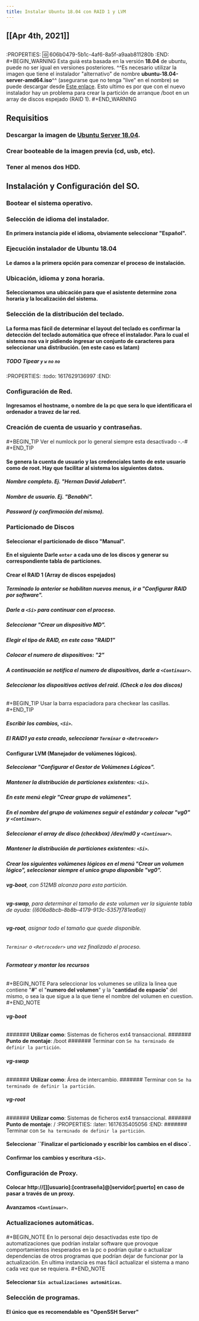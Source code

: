 ```yaml
---
title: Instalar Ubuntu 18.04 con RAID 1 y LVM
---
```


## [[Apr 4th, 2021]]
## 
:PROPERTIES:
:id: 606b0479-5b1c-4af6-8a5f-a9aab811280b
:END:
#+BEGIN_WARNING
Esta guiá esta basada en la versión **18.04** de ubuntu, puede no ser igual en versiones posteriores. ^^Es necesario utilizar la imagen que tiene el instalador "alternativo" de nombre **ubuntu-18.04-server-amd64.iso**^^ (asegurarse que no tenga "live" en el nombre) se puede descargar desde [Este enlace]( http://old-releases.ubuntu.com/releases/bionic/). Esto ultimo es por que con el nuevo instalador hay un problema para crear la partición de arranque /boot en un array de discos espejado (RAID 1).
#+END_WARNING
## Requisitios
### Descargar la imagen de [Ubuntu Server 18.04](https://releases.ubuntu.com/18.04/).
### Crear booteable de la imagen previa (cd, usb, etc).
### Tener al menos dos HDD.
## Instalación y Configuración del SO.
### Bootear el sistema operativo.
### Selección de idioma del instalador.
#### En primera instancia pide el idioma, obviamente seleccionar "**Español**".
### Ejecución instalador de Ubuntu 18.04
#### Le damos a la primera opción para comenzar el proceso de instalación.
### Ubicación, idioma y zona horaria.
#### Seleccionamos una ubicación para que el asistente determine zona horaria y la localización del sistema.
### Selección de la distribución del teclado.
#### La forma mas fácil de determinar el layout del teclado es confirmar la detección del teclado automática que ofrece el instalador. Para lo cual el sistema nos va ir pidiendo ingresar un conjunto de caracteres para seleccionar una distribución. (en este caso es **latam**)
##### TODO Tipear `y` `w` `no` `no`
:PROPERTIES:
:todo: 1617629136997
:END:
### Configuración de Red.
#### Ingresamos el hostname, o nombre de la pc que sera lo que identificara el ordenador a travez de lar red.
### Creación de cuenta de usuario y contraseñas.
#### 
#+BEGIN_TIP
Ver el numlock por lo general siempre esta desactivado -.-#
#+END_TIP
#### Se genera la cuenta de usuario y las credenciales tanto de este usuario como de root. Hay que facilitar al sistema los siguientes datos.
##### Nombre completo. Ej. "Hernan David Jalabert".
##### Nombre de usuario. Ej. "Benabhi".
##### Password (y confirmación del mismo).
### Particionado de Discos
#### Seleccionar el particionado de disco "**Manual**".
#### En el siguiente Darle `enter` a cada uno de los discos y generar su correspondiente tabla de particiones.
#### Crear el RAID 1 (Array de discos espejados)
##### Terminado lo anterior se habilitan nuevos menus, ir a "**Configurar RAID por software**".
##### Darle a `<Si>` para continuar con el proceso.
##### Seleccionar **"Crear un dispositivo MD"**.
##### Elegir el tipo de RAID, en este caso "**RAID1**"
##### Colocar el numero de dispositivos: "**2**"
##### A continuación se notifica el numero de dispositivos, darle a `<Continuar>`.
##### Seleccionar los dispositivos activos del raid. (Check a los dos discos)
###### 
#+BEGIN_TIP
Usar la barra espaciadora para checkear las casillas.
#+END_TIP
##### Escribir los cambios, `<Si>`.
##### El RAID1 ya esta creado, seleccionar `Terminar` o `<Retroceder>`
#### Configurar LVM (Manejador de volúmenes lógicos).
##### Seleccionar "**Configurar el Gestor de Volúmenes Lógicos**".
##### Mantener la distribución de particiones existentes: `<Si>`.
##### En este menú elegir "**Crear grupo de volúmenes**".
##### En el nombre del grupo de volúmenes seguir el estándar y colocar "**vg0**" y `<Continuar>`.
##### Seleccionar el array de disco (checkbox) /dev/md0 y `<Continuar>`.
##### Mantener la distribución de particiones existentes: `<Si>`.
##### Crear los siguientes volúmenes lógicos en el menú "**Crear un volumen lógico**", seleccionar siempre el unico grupo disponible "**vg0**".
###### **vg-boot**, con 512MB alcanza para esta partición.
###### **vg-swap**, para determinar el tamaño de este volumen ver la siguiente tabla de ayuda: ((606a8bcb-8b8b-4179-913c-5357f781ea6a))
###### **vg-root**, asignar todo el tamaño que quede disponible.
###### `Terminar` o `<Retroceder>` una vez finalizado el proceso.
##### Formatear y montar los recursos
###### 
#+BEGIN_NOTE
Para seleccionar los volumenes se utiliza la linea que contiene "**#**" el "**numero del volumen**" y la "**cantidad de espacio**" del mismo, o sea la que sigue a la que tiene el nombre del volumen en cuestion.
#+END_NOTE
###### **vg-boot**
####### **Utilizar como**: Sistemas de ficheros ext4 transaccional.
####### **Punto de montaje**: /boot
####### Terminar con `Se ha terminado de definir la partición`.
###### **vg-swap**
####### **Utilizar como**: Área de intercambio.
####### Terminar con `Se ha terminado de definir la partición`.
###### **vg-root**
####### **Utilizar como**: Sistemas de ficheros ext4 transaccional.
####### **Punto de montaje**: /
:PROPERTIES:
:later: 1617635405056
:END:
####### Terminar con `Se ha terminado de definir la partición`.
#### Seleccionar ``Finalizar el particionado y escribir los cambios en el disco`.
#### Confirmar los cambios y escritura `<Si>`.
### Configuración de Proxy.
#### Colocar http://[][usuario]:[contraseña]@]servidor[:puerto] en caso de pasar a través de un proxy.
#### Avanzamos `<Continuar>`.
### Actualizaciones automáticas.
#### 
#+BEGIN_NOTE
En lo personal dejo desactivadas este tipo de automatizaciones que podrían instalar software que provoque comportamientos inesperados en la pc o podrían quitar o actualizar dependencias de otros programas que podrían dejar de funcionar por la actualización. En ultima instancia es mas fácil actualizar el sistema a mano cada vez que se requiera.
#+END_NOTE
#### Seleccionar `Sin actualizaciones automáticas`.
### Selección de programas.
#### El único que es recomendable es "**OpenSSH Server**"
###
